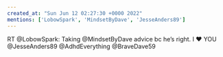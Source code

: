 ```yaml
---
created_at: "Sun Jun 12 02:27:30 +0000 2022"
mentions: ['LobowSpark', 'MindsetByDave', 'JesseAnders89']
---
```


RT @LobowSpark: Taking @MindsetByDave advice bc he’s right. I ❤️ YOU @JesseAnders89 @AdhdEverything @BraveDave59